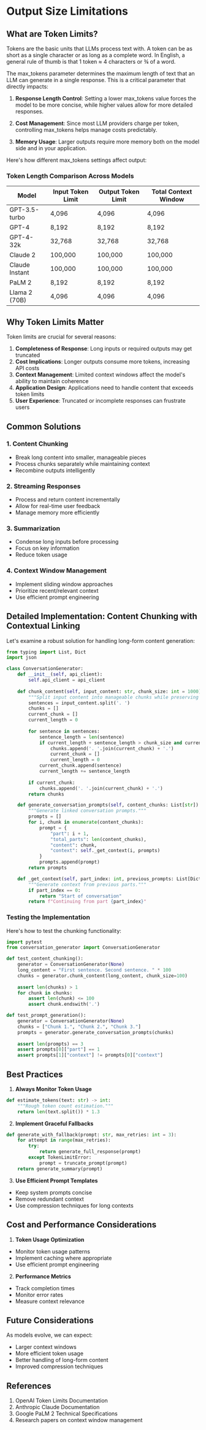 # Output Size Limitations

## What are Token Limits?

Tokens are the basic units that LLMs process text with. A token can be as short as a single character or as long as a complete word. In English, a general rule of thumb is that 1 token ≈ 4 characters or ¾ of a word.

The max_tokens parameter determines the maximum length of text that an LLM can generate in a single response. This is a critical parameter that directly impacts:

1. **Response Length Control**: Setting a lower max_tokens value forces the model to be more concise, while higher values allow for more detailed responses.

2. **Cost Management**: Since most LLM providers charge per token, controlling max_tokens helps manage costs predictably.

3. **Memory Usage**: Larger outputs require more memory both on the model side and in your application.

Here's how different max_tokens settings affect output:

### Token Length Comparison Across Models

| Model                  | Input Token Limit | Output Token Limit | Total Context Window |
|-----------------------|-------------------|-------------------|---------------------|
| GPT-3.5-turbo        | 4,096            | 4,096            | 4,096              |
| GPT-4                 | 8,192            | 8,192            | 8,192              |
| GPT-4-32k            | 32,768           | 32,768           | 32,768             |
| Claude 2             | 100,000          | 100,000          | 100,000            |
| Claude Instant       | 100,000          | 100,000          | 100,000            |
| PaLM 2              | 8,192            | 8,192            | 8,192              |
| Llama 2 (70B)       | 4,096            | 4,096            | 4,096              |

## Why Token Limits Matter

Token limits are crucial for several reasons:

1. **Completeness of Response**: Long inputs or required outputs may get truncated
2. **Cost Implications**: Longer outputs consume more tokens, increasing API costs
3. **Context Management**: Limited context windows affect the model's ability to maintain coherence
4. **Application Design**: Applications need to handle content that exceeds token limits
5. **User Experience**: Truncated or incomplete responses can frustrate users

## Common Solutions

### 1. Content Chunking
- Break long content into smaller, manageable pieces
- Process chunks separately while maintaining context
- Recombine outputs intelligently

### 2. Streaming Responses
- Process and return content incrementally
- Allow for real-time user feedback
- Manage memory more efficiently

### 3. Summarization
- Condense long inputs before processing
- Focus on key information
- Reduce token usage

### 4. Context Window Management
- Implement sliding window approaches
- Prioritize recent/relevant context
- Use efficient prompt engineering

## Detailed Implementation: Content Chunking with Contextual Linking

Let's examine a robust solution for handling long-form content generation:

```python
from typing import List, Dict
import json

class ConversationGenerator:
    def __init__(self, api_client):
        self.api_client = api_client
        
    def chunk_content(self, input_content: str, chunk_size: int = 1000) -> List[str]:
        """Split input content into manageable chunks while preserving context."""
        sentences = input_content.split('. ')
        chunks = []
        current_chunk = []
        current_length = 0
        
        for sentence in sentences:
            sentence_length = len(sentence)
            if current_length + sentence_length > chunk_size and current_chunk:
                chunks.append('. '.join(current_chunk) + '.')
                current_chunk = []
                current_length = 0
            current_chunk.append(sentence)
            current_length += sentence_length
            
        if current_chunk:
            chunks.append('. '.join(current_chunk) + '.')
        return chunks

    def generate_conversation_prompts(self, content_chunks: List[str]) -> List[Dict]:
        """Generate linked conversation prompts."""
        prompts = []
        for i, chunk in enumerate(content_chunks):
            prompt = {
                "part": i + 1,
                "total_parts": len(content_chunks),
                "content": chunk,
                "context": self._get_context(i, prompts)
            }
            prompts.append(prompt)
        return prompts

    def _get_context(self, part_index: int, previous_prompts: List[Dict]) -> str:
        """Generate context from previous parts."""
        if part_index == 0:
            return "Start of conversation"
        return f"Continuing from part {part_index}"
```

### Testing the Implementation

Here's how to test the chunking functionality:

```python
import pytest
from conversation_generator import ConversationGenerator

def test_content_chunking():
    generator = ConversationGenerator(None)
    long_content = "First sentence. Second sentence. " * 100
    chunks = generator.chunk_content(long_content, chunk_size=100)
    
    assert len(chunks) > 1
    for chunk in chunks:
        assert len(chunk) <= 100
        assert chunk.endswith('.')

def test_prompt_generation():
    generator = ConversationGenerator(None)
    chunks = ["Chunk 1.", "Chunk 2.", "Chunk 3."]
    prompts = generator.generate_conversation_prompts(chunks)
    
    assert len(prompts) == 3
    assert prompts[0]["part"] == 1
    assert prompts[1]["context"] != prompts[0]["context"]
```

## Best Practices

1. **Always Monitor Token Usage**
```python
def estimate_tokens(text: str) -> int:
    """Rough token count estimation."""
    return len(text.split()) * 1.3
```

2. **Implement Graceful Fallbacks**
```python
def generate_with_fallback(prompt: str, max_retries: int = 3):
    for attempt in range(max_retries):
        try:
            return generate_full_response(prompt)
        except TokenLimitError:
            prompt = truncate_prompt(prompt)
    return generate_summary(prompt)
```

3. **Use Efficient Prompt Templates**
- Keep system prompts concise
- Remove redundant context
- Use compression techniques for long contexts

## Cost and Performance Considerations

1. **Token Usage Optimization**
- Monitor token usage patterns
- Implement caching where appropriate
- Use efficient prompt engineering

2. **Performance Metrics**
- Track completion times
- Monitor error rates
- Measure context relevance

## Future Considerations

As models evolve, we can expect:
- Larger context windows
- More efficient token usage
- Better handling of long-form content
- Improved compression techniques

## References

1. OpenAI Token Limits Documentation
2. Anthropic Claude Documentation
3. Google PaLM 2 Technical Specifications
4. Research papers on context window management